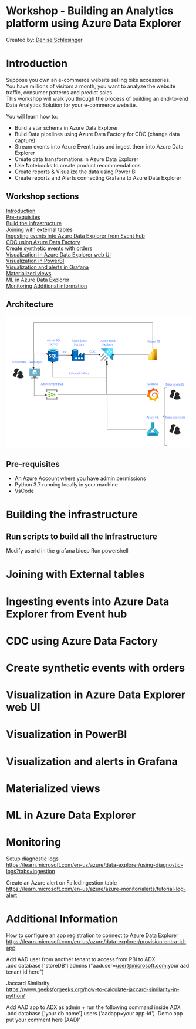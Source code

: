 # Workshop - Building an Analytics platform using Azure Data Explorer 
Created by: [Denise Schlesinger](https://www.linkedin.com/in/deniseschlesinger/)

# Introduction
Suppose you own an e-commerce website selling bike accessories.  
You have millions of visitors a month, you want to analyze the website traffic, consumer patterns and predict sales.  
This workshop will walk you through the process of building an end-to-end Data Analytics Solution for your e-commerce website.

You will learn how to:
* Build a star schema in Azure Data Explorer
* Build Data pipelines using Azure Data Factory for CDC (change data capture)
* Stream events into Azure Event hubs and ingest them into Azure Data Explorer
* Create data transformations in Azure Data Explorer 
* Use Notebooks to create product recommendations
* Create reports & Visualize the data using Power BI
* Create reports and Alerts connecting Grafana to Azure Data Explorer

## Workshop sections
[Introduction](#introduction)  
[Pre-requisites](#pre-requisites)  
[Build the infrastructure](#building-the-infrastructure)  
[Joining with external tables](#joining-with-external-tables)  
[Ingesting events into Azure Data Explorer from Event hub](#ingesting-events-into-azure-data-explorer-from-event-hub)  
[CDC using Azure Data Factory](#cdc-using-azure-data-factory)  
[Create synthetic events with orders](#create-synthetic-events-with-orders)  
[Visualization in Azure Data Explorer web UI](#visualization-in-azure-data-explorer-web-ui)  
[Visualization in PowerBI](#visualization-in-power-bi)  
[Visualization and alerts in Grafana](visualization-and-alerts-in-grafana)  
[Materialized views](#materialized-views)  
[ML in Azure Data Explorer](#ml-in-azure-data-explorer)  
[Monitoring](#monitoring)
[Additional information](#additional-information)

## Architecture
![Architectural Diagram](./images/architecture.png)

## Pre-requisites
* An Azure Account where you have admin permissions
* Python 3.7 running locally in your machine
* VsCode

# Building the infrastructure
## Run scripts to build all the Infrastructure
Modify userId in the grafana bicep 
Run powershell
# Joining with External tables
# Ingesting events into Azure Data Explorer from Event hub
# CDC using Azure Data Factory
# Create synthetic events with orders
# Visualization in Azure Data Explorer web UI
# Visualization in PowerBI
# Visualization and alerts in Grafana
# Materialized views
# ML in Azure Data Explorer

# Monitoring 
Setup diagnostic logs  
https://learn.microsoft.com/en-us/azure/data-explorer/using-diagnostic-logs?tabs=ingestion

Create an Azure alert on FailedIngestion table   
https://learn.microsoft.com/en-us/azure/azure-monitor/alerts/tutorial-log-alert


# Additional Information
How to configure an app registration to connect to Azure Data Explorer  
https://learn.microsoft.com/en-us/azure/data-explorer/provision-entra-id-app


Add AAD user from another tenant to access from PBI to ADX  
.add database ['storeDB'] admins ("aaduser=user@microsoft.com;your aad tenant id here")

Jaccard Similarity   
https://www.geeksforgeeks.org/how-to-calculate-jaccard-similarity-in-python/

Add AAD app to ADX as admin + run the following command inside ADX   
.add database ['your db name'] users ('aadapp=your app-id') 'Demo app put your comment here (AAD)'

